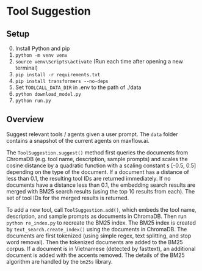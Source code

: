 # Tool Suggestion
## Setup
0. Install Python and pip
1. `python -m venv venv`
2. `source venv\Scripts\activate` (Run each time after opening a new terminal)
3. `pip install -r requirements.txt`
4. `pip install transformers --no-deps`
5. Set `TOOLCALL_DATA_DIR` in .env to the path of ./data
6. `python download_model.py`
7. `python run.py`

## Overview
Suggest relevant tools / agents given a user prompt. The `data` folder contains a snapshot of the current agents on maxflow.ai.

The `ToolSuggestion.suggest()` method first queries the documents from ChromaDB (e.g. tool name, description, sample prompts) and scales the cosine distance by a quadratic function with a scaling constant s [-0.5, 0.5] depending on the type of the document. If a document has a distance of less than 0.1, the resulting tool IDs are returned immediately. If no documents have a distance less than 0.1, the embedding search results are merged with BM25 search results (using the top 10 results from each). The set of tool IDs for the merged results is returned.

To add a new tool, call `ToolSuggestion.add()`, which embeds the tool name, description, and sample prompts as documents in ChromaDB. Then run `python re_index.py` to recreate the BM25 index. The BM25 index is created by `text_search.create_index()` using the documents in ChromaDB. The documents are first tokenized (using simple regex, text splitting, and stop word removal). Then the tokenized documents are added to the BM25 corpus. If a document is in Vietnamese (detected by fasttext), an additional document is added with the accents removed. The details of the BM25 algorithm are handled by the `bm25s` library.


    